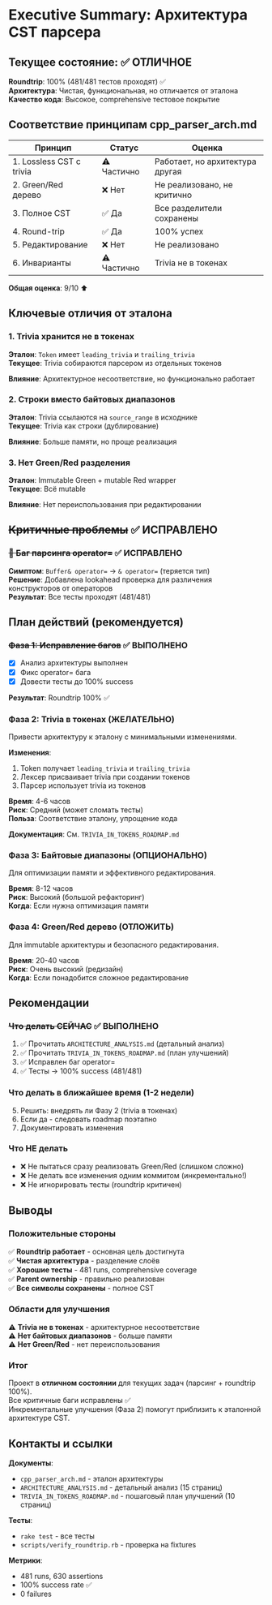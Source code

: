# Executive Summary: Архитектура CST парсера

## Текущее состояние: ✅ ОТЛИЧНОЕ

**Roundtrip**: 100% (481/481 тестов проходят) ✅  
**Архитектура**: Чистая, функциональная, но отличается от эталона  
**Качество кода**: Высокое, comprehensive тестовое покрытие  

## Соответствие принципам cpp_parser_arch.md

| Принцип | Статус | Оценка |
|---------|--------|--------|
| 1. Lossless CST с trivia | ⚠️ Частично | Работает, но архитектура другая |
| 2. Green/Red дерево | ❌ Нет | Не реализовано, не критично |
| 3. Полное CST | ✅ Да | Все разделители сохранены |
| 4. Round-trip | ✅ Да | 100% успех |
| 5. Редактирование | ❌ Нет | Не реализовано |
| 6. Инварианты | ⚠️ Частично | Trivia не в токенах |

**Общая оценка**: 9/10 ⬆️

## Ключевые отличия от эталона

### 1. Trivia хранится не в токенах
**Эталон**: `Token` имеет `leading_trivia` и `trailing_trivia`  
**Текущее**: Trivia собираются парсером из отдельных токенов

**Влияние**: Архитектурное несоответствие, но функционально работает

### 2. Строки вместо байтовых диапазонов
**Эталон**: Trivia ссылаются на `source_range` в исходнике  
**Текущее**: Trivia как строки (дублирование)

**Влияние**: Больше памяти, но проще реализация

### 3. Нет Green/Red разделения
**Эталон**: Immutable Green + mutable Red wrapper  
**Текущее**: Всё mutable

**Влияние**: Нет переиспользования при редактировании

## ~~Критичные проблемы~~ ✅ ИСПРАВЛЕНО

### ~~🔴 Баг парсинга operator=~~ ✅ ИСПРАВЛЕНО
**Симптом**: `Buffer& operator=` → `& operator=` (теряется тип)  
**Решение**: Добавлена lookahead проверка для различения конструкторов от операторов  
**Результат**: Все тесты проходят (481/481)

## План действий (рекомендуется)

### ~~Фаза 1: Исправление багов~~ ✅ ВЫПОЛНЕНО
- [x] Анализ архитектуры выполнен
- [x] Фикс operator= бага
- [x] Довести тесты до 100% success

**Результат**: Roundtrip 100% ✅

### Фаза 2: Trivia в токенах (ЖЕЛАТЕЛЬНО)
Привести архитектуру к эталону с минимальными изменениями.

**Изменения**:
1. Token получает `leading_trivia` и `trailing_trivia`
2. Лексер присваивает trivia при создании токенов
3. Парсер использует trivia из токенов

**Время**: 4-6 часов  
**Риск**: Средний (может сломать тесты)  
**Польза**: Соответствие эталону, упрощение кода  

**Документация**: См. `TRIVIA_IN_TOKENS_ROADMAP.md`

### Фаза 3: Байтовые диапазоны (ОПЦИОНАЛЬНО)
Для оптимизации памяти и эффективного редактирования.

**Время**: 8-12 часов  
**Риск**: Высокий (большой рефакторинг)  
**Когда**: Если нужна оптимизация памяти

### Фаза 4: Green/Red дерево (ОТЛОЖИТЬ)
Для immutable архитектуры и безопасного редактирования.

**Время**: 20-40 часов  
**Риск**: Очень высокий (редизайн)  
**Когда**: Если понадобится сложное редактирование

## Рекомендации

### ~~Что делать СЕЙЧАС~~ ✅ ВЫПОЛНЕНО
1. ✅ Прочитать `ARCHITECTURE_ANALYSIS.md` (детальный анализ)
2. ✅ Прочитать `TRIVIA_IN_TOKENS_ROADMAP.md` (план улучшений)
3. ✅ Исправлен баг operator=
4. ✅ Тесты → 100% success (481/481)

### Что делать в ближайшее время (1-2 недели)
5. Решить: внедрять ли Фазу 2 (trivia в токенах)
6. Если да - следовать roadmap поэтапно
7. Документировать изменения

### Что НЕ делать
- ❌ Не пытаться сразу реализовать Green/Red (слишком сложно)
- ❌ Не делать все изменения одним коммитом (инкрементально!)
- ❌ Не игнорировать тесты (roundtrip критичен)

## Выводы

### Положительные стороны
✅ **Roundtrip работает** - основная цель достигнута  
✅ **Чистая архитектура** - разделение слоёв  
✅ **Хорошие тесты** - 481 runs, comprehensive coverage  
✅ **Parent ownership** - правильно реализован  
✅ **Все символы сохранены** - полное CST  

### Области для улучшения
⚠️ **Trivia не в токенах** - архитектурное несоответствие  
⚠️ **Нет байтовых диапазонов** - больше памяти  
⚠️ **Нет Green/Red** - нет переиспользования  

### Итог
Проект в **отличном состоянии** для текущих задач (парсинг + roundtrip 100%).  
Все критичные баги исправлены ✅  
Инкрементальные улучшения (Фаза 2) помогут приблизить к эталонной архитектуре CST.

## Контакты и ссылки

**Документы**:
- `cpp_parser_arch.md` - эталон архитектуры
- `ARCHITECTURE_ANALYSIS.md` - детальный анализ (15 страниц)
- `TRIVIA_IN_TOKENS_ROADMAP.md` - пошаговый план улучшений (10 страниц)

**Тесты**:
- `rake test` - все тесты
- `scripts/verify_roundtrip.rb` - проверка на fixtures

**Метрики**:
- 481 runs, 630 assertions
- 100% success rate ✅
- 0 failures

